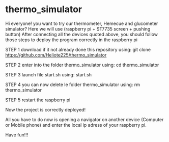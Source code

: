 # thermo_simulator
Hi everyone!
you want to try our thermometer, Hemecue and glucometer simulator?
Here we will use (raspberry pi + ST7735 screen + pushing button)
After connecting all the devices quoted above, you should follow those steps to deploy the program correctly in the raspberry pi

STEP 1
  download if it not already done this repository using: git clone https://github.com/Heliote225/thermo_simulator

STEP 2
  enter into the folder thermo_simulator using: cd thermo_simulator
  
STEP 3
  launch file start.sh using: start.sh
  
STEP 4
  you can now delete le folder thermo_simulator using: rm thermo_simulator
  
STEP 5
  restart the raspberry pi
  
Now the project is correctly deployed!

All you have to do now is opening a navigator on another device (Computer or Mobile phone) and enter the local ip adress of your raspberry pi.

Have fun!!!
